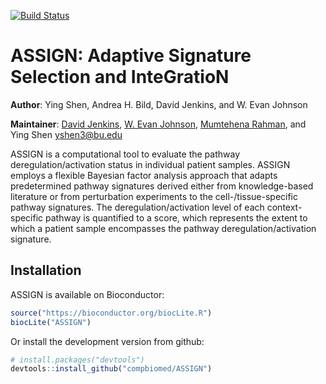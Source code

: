 [![Build Status](https://travis-ci.org/compbiomed/ASSIGN.svg?branch=master)](https://travis-ci.org/dfjenkins3/ASSIGN)

# ASSIGN: Adaptive Signature Selection and InteGratioN

__Author__: Ying Shen, Andrea H. Bild, David Jenkins, and W. Evan Johnson

__Maintainer__: [David Jenkins](https://github.com/dfjenkins3), [W. Evan Johnson](https://github.com/wevanjohnson/), [Mumtehena Rahman](https://github.com/mumtahena), and Ying Shen <yshen3@bu.edu>

ASSIGN is a computational tool to evaluate the pathway deregulation/activation
status in individual patient samples. ASSIGN employs a flexible Bayesian factor
analysis approach that adapts predetermined pathway signatures derived either
from knowledge-based literature or from perturbation experiments to the
cell-/tissue-specific pathway signatures. The deregulation/activation level of
each context-specific pathway is quantified to a score, which represents the
extent to which a patient sample encompasses the pathway deregulation/activation
signature.

## Installation

ASSIGN is available on Bioconductor:

```r
source("https://bioconductor.org/biocLite.R")
biocLite("ASSIGN")
```

Or install the development version from github:

```r
# install.packages("devtools")
devtools::install_github("compbiomed/ASSIGN")
```
